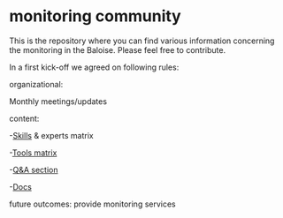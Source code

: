 # monitoring community

This is the repository where you can find various information concerning the monitoring in the Baloise.
Please feel free to contribute.

In a first kick-off we agreed on following rules:

organizational:

Monthly meetings/updates

content:

-[Skills](SKILLS&TOOLS/index.md) & experts matrix

-[Tools matrix](SKILLS&TOOLS/index.md)

-[Q&A section](Q&A/principles.md)

-[Docs](DOCS/index.md)

future outcomes:
provide monitoring services


